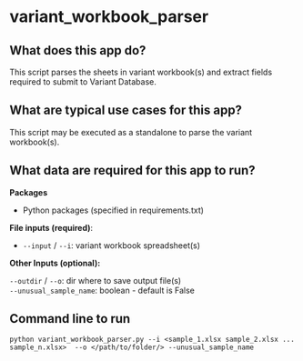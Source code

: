 # variant_workbook_parser

## What does this app do?

This script parses the sheets in variant workbook(s) and extract fields required to submit to Variant Database.

## What are typical use cases for this app?

This script may be executed as a standalone to parse the variant workbook(s).

## What data are required for this app to run?

**Packages**

* Python packages (specified in requirements.txt)

**File inputs (required)**:

- `--input` / `--i`: variant workbook spreadsheet(s)

**Other Inputs (optional):**

`--outdir` / `--o`: dir where to save output file(s) \
`--unusual_sample_name`: boolean - default is False 

## Command line to run 
```python variant_workbook_parser.py --i <sample_1.xlsx sample_2.xlsx ... sample_n.xlsx>  --o </path/to/folder/> --unusual_sample_name```
